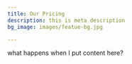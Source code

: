 ```yaml
---
title: Our Pricing
description: this is meta description
bg_image: images/featue-bg.jpg

---
```

what happens when I put content here?